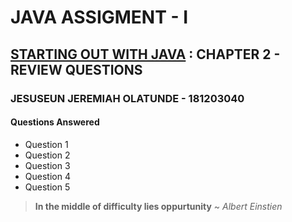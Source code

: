 # JAVA ASSIGMENT - I
## [STARTING OUT WITH JAVA](https://www.amazon.com/Starting-Out-Java-Early-Objects/dp/0134462017) : CHAPTER 2 - REVIEW QUESTIONS
### JESUSEUN JEREMIAH OLATUNDE - 181203040 

#### Questions Answered
* Question 1
* Question 2
* Question 3
* Question 4
* Question 5

> **In the middle of difficulty lies oppurtunity** ~ _Albert Einstien_
